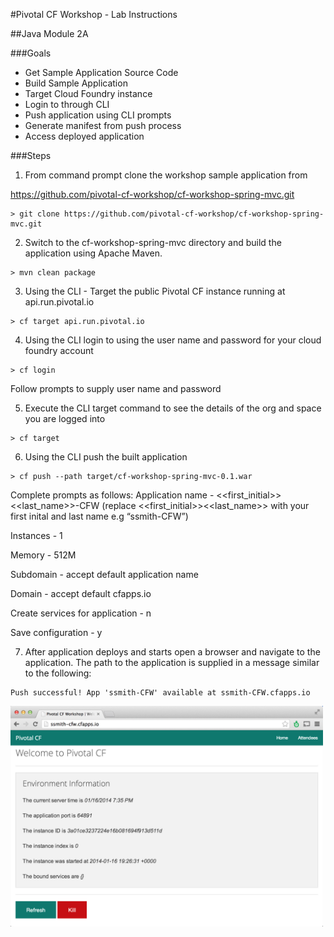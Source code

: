 #Pivotal CF Workshop - Lab Instructions

##Java Module 2A 

###Goals
* Get Sample Application Source Code
* Build Sample Application
* Target Cloud Foundry instance
* Login to through CLI
* Push application using CLI prompts
* Generate manifest from push process
* Access deployed application

###Steps
1. From command prompt clone the workshop sample application from 
 
  https://github.com/pivotal-cf-workshop/cf-workshop-spring-mvc.git

  ```
  > git clone https://github.com/pivotal-cf-workshop/cf-workshop-spring-mvc.git
  ```

2. Switch to the cf-workshop-spring-mvc directory and build the application using Apache Maven.

  ```
  > mvn clean package 
  ```
  
3. Using the CLI - Target the public Pivotal CF instance running at api.run.pivotal.io

  ```
  > cf target api.run.pivotal.io
  ```

4. Using the CLI login to using the user name and password for your cloud foundry account

  ```
  > cf login
  ```

  Follow prompts to supply user name and password 

5. Execute the CLI target command  to see the details of the org and space you are logged into

  ```
  > cf target
  ```

6. Using the CLI push the built application

  ```
  > cf push --path target/cf-workshop-spring-mvc-0.1.war
  ```

  Complete prompts as follows:
  Application name - \<\<first_initial>>\<\<last_name>>-CFW (replace \<\<first_initial>>\<\<last_name>> with your first inital and last name e.g “ssmith-CFW”)
  
  Instances - 1
  
  Memory - 512M
  
  Subdomain - accept default application name
  
  Domain - accept default cfapps.io
  
  Create services for application - n
  
  Save configuration - y

7. After application deploys and starts open a browser and navigate to the application.  The path to the application is supplied in a message similar to the following:

  ```
  Push successful! App 'ssmith-CFW' available at ssmith-CFW.cfapps.io
  ```
  
  <img src="img/J2A_1.png" width="500px"/> 


